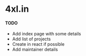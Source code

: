 # 4xl.in

<meta name="viewport" content="width=device-width">
<!-- HTML Meta Tags -->

<!-- Facebook Meta Tags -->
<meta property="og:url" content="https://4xl.in">
<meta property="og:type" content="website">
<meta property="og:title" content="4XL — Excel in everything">
<meta property="og:description" content="Unlock your full potential and excel in anything you wish with our comprehensive tools and resources. 4XL provides everything you need to succeed and achieve your goals.">
<meta property="og:image" content="https://4xl.in/files/og_image.png">

<!-- Twitter Meta Tags -->
<meta name="twitter:card" content="summary_large_image">
<meta property="twitter:domain" content="4xl.in">
<meta property="twitter:url" content="https://4xl.in">
<meta name="twitter:title" content="4XL — Excel in everything">
<meta name="twitter:description" content="Unlock your full potential and excel in anything you wish with our comprehensive tools and resources. 4XL provides everything you need to succeed and achieve your goals.">
<meta name="twitter:image" content="https://4xl.in/files/og_image.png">

#### TODO

- Add index page with some details
- Add list of projects
- Create in react if possible
- Add maintainer details
